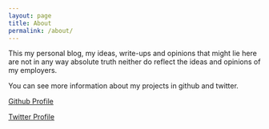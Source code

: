 ```yaml
---
layout: page
title: About
permalink: /about/
---
```


This my personal blog, my ideas, write-ups and opinions that might lie here are not in any way absolute truth neither do reflect the ideas and opinions of my employers.

You can see more information about my projects in github and twitter.

[Github Profile](https://github.com/0x00-0x00)

[Twitter Profile](https://twitter.com/_zc00l)
